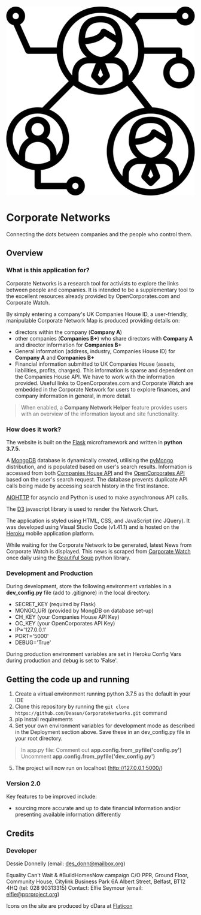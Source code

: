 ![logo](static/icons/network.png)
# Corporate Networks
Connecting the dots between companies and the people who control them.

## Overview

### What is this application for?
Corporate Networks is a research tool for activists to explore the links between people and companies. It is intended to be a supplementary tool to the excellent resources already provided by OpenCorporates.com and Corporate Watch. 

By simply entering a company's UK Companies House ID, a user-friendly, manipulable Corporate Network Map is produced providing details on:
* directors within the company (**Company A**)
* other companies (**Companies B+**) who share directors with **Company A** and director information for **Companies B+**
* General information (address, industry, Companies House ID) for **Company A** and **Companies B+**
* Financial information submitted to UK Companies House (assets, liabilities, profits, charges). This information is sparse and dependent on the Companies House API. We have to work with the information provided. Useful links to OpenCorporates.com and Corporate Watch are embedded in the Corporate Network for users to explore finances, and company information in general, in more detail.

> When enabled, a **Company Network Helper** feature provides users with an overview of the information layout and site functionality. 

### How does it work?
The website is built on the [Flask](http://flask.palletsprojects.com/en/1.1.x/) microframework and written in **python 3.7.5**.

A [MongoDB](https://www.mongodb.com/) database is dynamically created, utilising the [pyMongo](https://api.mongodb.com/python/current/) distribution, and is populated based on user's search results. Information is accessed from both [Companies House API](https://developer.companieshouse.gov.uk/api/docs/) and the [OpenCorporates API](https://api.opencorporates.com/) based on the user's search request. The database prevents duplicate API calls being made by accessing search history in the first instance.

[AIOHTTP](https://aiohttp.readthedocs.io/en/stable/) for asyncio and Python is used to make asynchronous API calls.

The [D3](https://d3js.org/) javascript library is used to render the Network Chart. 

The application is styled using HTML, CSS, and JavaScript (inc JQuery). It was developed using Visual Studio Code (v1.41.1) and is hosted on the [Heroku](https://www.heroku.com/) mobile application platform.

While waiting for the Corporate Network to be generated, latest News from Corporate Watch is displayed. This news is scraped from [Corporate Watch](https://corporatewatch.org/) once daily using the [Beautiful Soup](https://www.crummy.com/software/BeautifulSoup/bs4/doc/) python library.

### Development and Production
During development, store the following environment variables in a **dev_config.py** file (add to .gitignore) in the local directory:

* SECRET_KEY (required by Flask)
* MONGO_URI (provided by MongDB on database set-up)
* CH_KEY (your Companies House API Key)
* OC_KEY (your OpenCorporates API Key)
* IP='127.0.0.1'
* PORT='5000'
* DEBUG='True'

During production environment variables are set in Heroku Config Vars during production and debug is set to 'False'.

## Getting the code up and running
1. Create a virtual environment running python 3.7.5 as the default in your IDE
2. Clone this repository by running the ```git clone https://github.com/Deasun/CorporateNetworks.git``` command 
3. pip install requirements
4. Set your own environment variables for development mode as described in the Deployment section above. Save these in an dev_config.py file in your root directory. 
> In app.py file:
> Comment out **app.config.from_pyfile('config.py')**
> Uncomment **app.config.from_pyfile('dev_config.py')** 

5. The project will now run on localhost (http://127.0.0.1:5000/)

### Version 2.0
Key features to be improved include:
* sourcing more accurate and up to date financial information and/or presenting available information differently

## Credits

### Developer
Dessie Donnelly (email: des_donn@mailbox.org)

Equality Can't Wait & #BuildHomesNow campaign C/O PPR, Ground Floor, Community House, Citylink Business Park 6A Albert Street, Belfast, BT12 4HQ (tel: 028 90313315) Contact: Elfie Seymour (email: elfie@pprproject.org)

Icons on the site are produced by dDara at [Flaticon](https://www.flaticon.com/authors/ddara)
